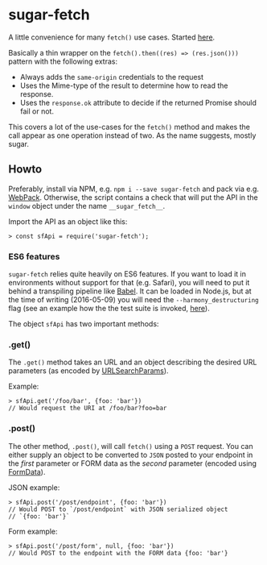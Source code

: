 # sugar-fetch

A little convenience for many `fetch()` use cases. Started
[here](https://gist.github.com/JacobOscarson/a327d331171436ba70dce5a59610b059).

Basically a thin wrapper on the `fetch().then((res) => (res.json()))`
pattern with the following extras:

*    Always adds the `same-origin` credentials to the request
*    Uses the Mime-type of the result to determine how to read the response.
*    Uses the `response.ok` attribute to decide if the returned Promise
         should fail or not.

This covers a lot of the use-cases for the `fetch()` method and makes
the call appear as one operation instead of two. As the name suggests,
mostly sugar.

## Howto

Preferably, install via NPM, e.g. `npm i --save sugar-fetch` and pack
via e.g. [WebPack](https://webpack.github.io/). Otherwise, the script
contains a check that will put the API in the `window` object under
the name `__sugar_fetch__`.

Import the API as an object like this:

    > const sfApi = require('sugar-fetch');

### ES6 features

`sugar-fetch` relies quite heavily on ES6 features. If you want to
load it in environments without support for that (e.g. Safari), you
will need to put it behind a transpiling pipeline like
[Babel](https://babeljs.io/). It can be loaded in Node.js, but at the
time of writing (2016-05-09) you will need the
`--harmony_destructuring` flag (see an example how the the test suite
is invoked, [here](package.json)).

The object `sfApi` has two important methods:

### .get()

The `.get()` method takes an URL and an object describing the desired
URL parameters (as encoded by
[URLSearchParams](https://developer.mozilla.org/en-US/docs/Web/API/URLSearchParams)).

Example:

    > sfApi.get('/foo/bar', {foo: 'bar'})
    // Would request the URI at /foo/bar?foo=bar

### .post()

The other method, `.post()`, will call `fetch()` using a `POST`
request. You can either supply an object to be converted to `JSON`
posted to your endpoint in the *first* parameter or FORM data as the
*second* parameter (encoded using
[FormData](https://developer.mozilla.org/en-US/docs/Web/API/FormData)).

JSON example:

    > sfApi.post('/post/endpoint', {foo: 'bar'})
    // Would POST to `/post/endpoint` with JSON serialized object
    // `{foo: 'bar'}`

Form example:

    > sfApi.post('/post/form', null, {foo: 'bar'})
    // Would POST to the endpoint with the FORM data {foo: 'bar'}
